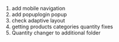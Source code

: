 1. add mobile navigation
2. add popuplogin popup
3. check adaptive layout
4. getting products categories quantity fixes
5. Quantity changer to additional folder
